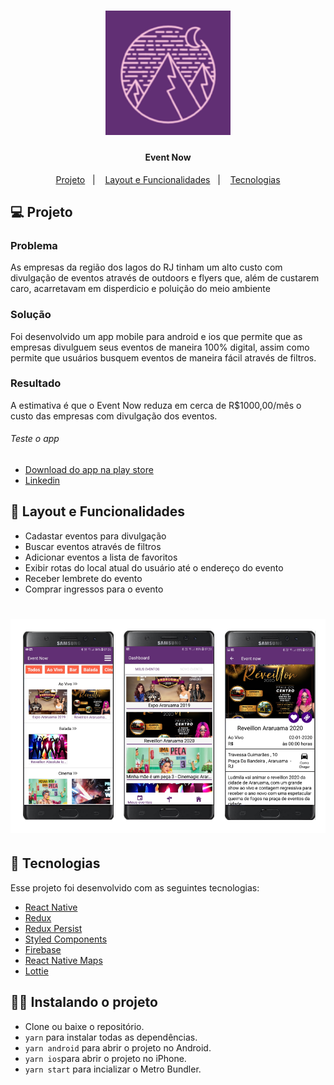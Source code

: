 <h1 align="center">
    <img alt="VitrineAmericanas" title="#Vitrine Americanas" src="src/assets/logo.png" width="200px" />
</h1>

<h4 align="center">
   Event Now
</h4>

<p align="center">
  <a href="#-projeto">Projeto</a>&nbsp;&nbsp;&nbsp;|&nbsp;&nbsp;&nbsp;
  <a href="#-layout-e-funcionalidades">Layout e Funcionalidades</a>&nbsp;&nbsp;&nbsp;|&nbsp;&nbsp;&nbsp;
  <a href="#-tecnologias">Tecnologias</a>
</p>

## 💻 Projeto

<h3>Problema</h3>
As empresas da região dos lagos do RJ tinham um alto custo com divulgação de eventos através de outdoors e flyers que, além de custarem caro, acarretavam em disperdicio e poluição do meio ambiente
<h3>Solução</h3>
Foi desenvolvido um app mobile para android e ios que permite que as empresas divulguem seus eventos de maneira 100% digital, assim como permite que usuários busquem eventos de maneira fácil através de filtros.
<h3>Resultado</h3>
A estimativa é que o Event Now reduza em cerca de R$1000,00/mês o custo das empresas com divulgação dos eventos.

<h6>Teste o app</h6>

- [Download do app na play store](https://play.google.com/store/apps/details?id=com.event_now_v2)
- [Linkedin](https://linkedin.com/in/felipe-zeba)

## 🔖 Layout e Funcionalidades

- Cadastar eventos para divulgação
- Buscar eventos através de filtros
- Adicionar eventos a lista de favoritos
- Exibir rotas do local atual do usuário até o endereço do evento
- Receber lembrete do evento
- Comprar ingressos para o evento

<h1 align="center">
    <img alt="VitrineAmericanas" title="#Vitrine Americanas" src="src/assets/banner.png" width="600px" />
</h1>

## 🚀 Tecnologias

Esse projeto foi desenvolvido com as seguintes tecnologias:

- [React Native](https://facebook.github.io/react-native/)
- [Redux](https://redux.js.org/)
- [Redux Persist](https://www.npmjs.com/package/redux-persist)
- [Styled Components](https://styled-components.com/)
- [Firebase](https://firebase.google.com/)
- [React Native Maps](https://www.npmjs.com/package/react-native-maps)
- [Lottie](https://lottiefiles.com/)

## 🏃‍♂️ Instalando o projeto

- Clone ou baixe o repositório.
- `yarn` para instalar todas as dependências.
- `yarn android` para abrir o projeto no Android.
- `yarn ios`para abrir o projeto no iPhone.
- `yarn start` para incializar o Metro Bundler.
